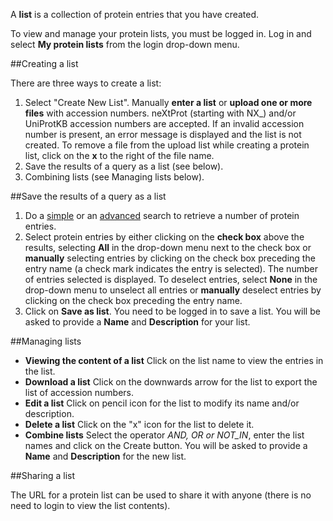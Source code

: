 
A **list** is a collection of protein entries that you have created. 

To view and manage your protein lists, you must be logged in. Log in and select **My protein lists** from the login drop-down menu.


##Creating a list

There are three ways to create a list:

1. Select "Create New List". Manually **enter a list** or **upload one or more files** with accession numbers. neXtProt (starting with NX_) and/or UniProtKB accession numbers are accepted. If an invalid accession number is present, an error message is displayed and the list is not created. To remove a file from the upload list while creating a protein list, click on the **x** to the right of the file name.
2. Save the results of a query as a list (see below).
3. Combining lists (see Managing lists below).

##Save the results of a query as a list

1. Do a [simple](/) or an [advanced](proteins/search?mode=advanced) search to retrieve a number of protein entries.
2. Select protein entries by either clicking on the **check box** above the results, selecting **All** in the drop-down menu next to the check box or **manually** selecting entries by clicking on the check box preceding the entry name (a check mark indicates the entry is selected). The number of entries selected is displayed. To deselect entries, select **None** in the drop-down menu to unselect all entries or **manually** deselect entries by clicking on the check box preceding the entry name.  
3. Click on **Save as list**. You need to be logged in to save a list. You will be asked to provide a **Name** and **Description** for your list.

##Managing lists

* **Viewing the content of a list** Click on the list name to view the entries in the list. 
* **Download a list** Click on the downwards arrow for the list to export the list of accession numbers.
* **Edit a list** Click on pencil icon for the list to modify its name and/or description.
* **Delete a list** Click on the "x" icon for the list to delete it.
* **Combine lists** Select the operator _AND, OR or NOT\_IN_, enter the list names and click on the Create button. You will be asked to provide a **Name** and **Description** for the new list.

##Sharing a list

The URL for a protein list can be used to share it with anyone (there is no need to login to view the list contents).
